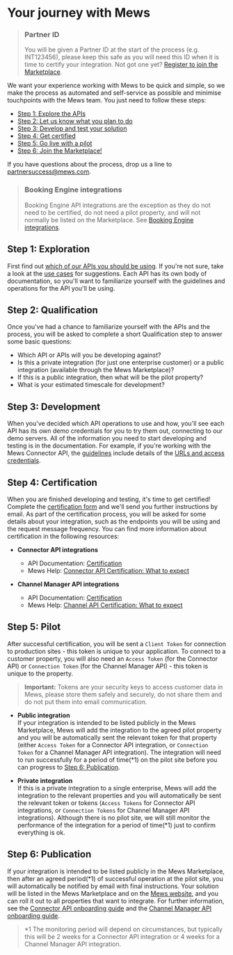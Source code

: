 # Your journey with Mews

> ### Partner ID
> You will be given a Partner ID at the start of the process (e.g. INT123456), please keep this safe as you will need this ID when it is time to certify your integration.
> Not got one yet? [Register to join the Marketplace](https://www.mews.com/en/products/marketplace).

We want your experience working with Mews to be quick and simple, so we make the process as automated and self-service as possible and minimise touchpoints with the Mews team.
You just need to follow these steps:

* [Step 1: Explore the APIs](#step-1-exploration)
* [Step 2: Let us know what you plan to do](#step-2-qualification)
* [Step 3: Develop and test your solution](#step-3-development)
* [Step 4: Get certified](#step-4-certification)
* [Step 5: Go live with a pilot](#step-5-pilot)
* [Step 6: Join the Marketplace!](#step-6-publication)

If you have questions about the process, drop us a line to [partnersuccess@mews.com](mailto:partnersuccess@mews.com).

> ### Booking Engine integrations
> Booking Engine API integrations are the exception as they do not need to be certified, do not need a pilot property, and will not normally be listed on the Marketplace.
> See [Booking Engine integrations](booking-engine-integrations.md).

## Step 1: Exploration

First find out [which of our APIs you should be using](../the-mews-apis/README.md).
If you're not sure, take a look at the [use cases](../use-cases/README.md) for suggestions.
Each API has its own body of documentation, so you'll want to familiarize yourself with the guidelines and operations for the API you'll be using.

## Step 2: Qualification

Once you've had a chance to familiarize yourself with the APIs and the process, you will be asked to complete a short Qualification step to answer some basic questions:

* Which API or APIs will you be developing against?
* Is this a private integration (for just one enterprise customer) or a public integration (available through the Mews Marketplace)?
* If this is a public integration, then what will be the pilot property?
* What is your estimated timescale for development?

## Step 3: Development

When you've decided which API operations to use and how, you'll see each API has its own demo credentials for you to try them out, connecting to our demo servers.
All of the information you need to start developing and testing is in the documentation.
For example, if you're working with the Mews Connector API, the [guidelines](https://mews-systems.gitbook.io/connector-api/guidelines) include details of the [URLs and access credentials](https://mews-systems.gitbook.io/connector-api/guidelines/environments).

## Step 4: Certification

When you are finished developing and testing, it's time to get certified! Complete the [certification form](https://mews.typeform.com/to/ehTUz7) and we'll send you further instructions by email.
As part of the certification process, you will be asked for some details about your integration, such as the endpoints you will be using and the request message frequency.
You can find more information about certification in the following resources:

* __Connector API integrations__<br>
  * API Documentation: [Certification](https://mews-systems.gitbook.io/connector-api/guidelines/certification)
  * Mews Help: [Connector API Certification: What to expect](https://help.mews.com/s/article/connector-api-certification-what-to-expect?language=en_US)

* __Channel Manager API integrations__<br>
  * API Documentation: [Certification](https://mews-systems.gitbook.io/channel-manager-api/certification)
  * Mews Help: [Channel API Certification: What to expect](https://help.mews.com/s/article/channel-api-certification-what-to-expect?language=en_US)

## Step 5: Pilot

After successful certification, you will be sent a `Client Token` for connection to production sites - this token is unique to your application.
To connect to a customer property, you will also need an `Access Token` (for the Connector API) or `Connection Token` (for the Channel Manager API) - this token is unique to the property.

> **Important:** Tokens are your security keys to access customer data in Mews, please store them safely and securely, do not share them and do not put them into email communication.

* __Public integration__<br>
If your integration is intended to be listed publicly in the Mews Marketplace, Mews will add the integration to the agreed pilot property and you will be automatically sent the relevant token for that property (either `Access Token` for a Connector API integration, or `Connection Token` for a Channel Manager API integration).
The integration will need to run successfully for a period of time(\*1) on the pilot site before you can progress to [Step 6: Publication](#step-6-publication).

* __Private integration__<br>
If this is a private integration to a single enterprise, Mews will add the integration to the relevant properties and you will automatically be sent the relevant token or tokens (`Access Tokens` for Connector API integrations, or `Connection Tokens` for Channel Manager API integrations).
Although there is no pilot site, we will still monitor the performance of the integration for a period of time\(*1\) just to confirm everything is ok.

## Step 6: Publication

If your integration is intended to be listed publicly in the Mews Marketplace, then after an agreed period(\*1) of successful operation at the pilot site, you will automatically be notified by email with final instructions.
Your solution will be listed in the Mews Marketplace and on the [Mews website](https://www.mews.com/en/products/marketplace), and you can roll it out to all properties that want to integrate.
For further information, see the [Connector API onboarding guide](https://help.mews.com/s/article/connector-api-integrations-onboarding-mutual-customers?language=en_US) and the [Channel Manager API onboarding guide](https://help.mews.com/s/article/channel-manager-onboarding-guide?language=en_US).

> \*1 The monitoring period will depend on circumstances, but typically this will be 2 weeks for a Connector API integration or 4 weeks for a Channel Manager API integration.

